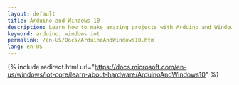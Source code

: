 ```yaml
---
layout: default
title: Arduino and Windows 10
description: Learn how to make amazing projects with Arduino and Windows 10.
keyword: arduino, windows iot
permalink: /en-US/Docs/ArduinoAndWindows10.htm
lang: en-US
---
```

{% include redirect.html url="https://docs.microsoft.com/en-us/windows/iot-core/learn-about-hardware/ArduinoAndWindows10" %}
